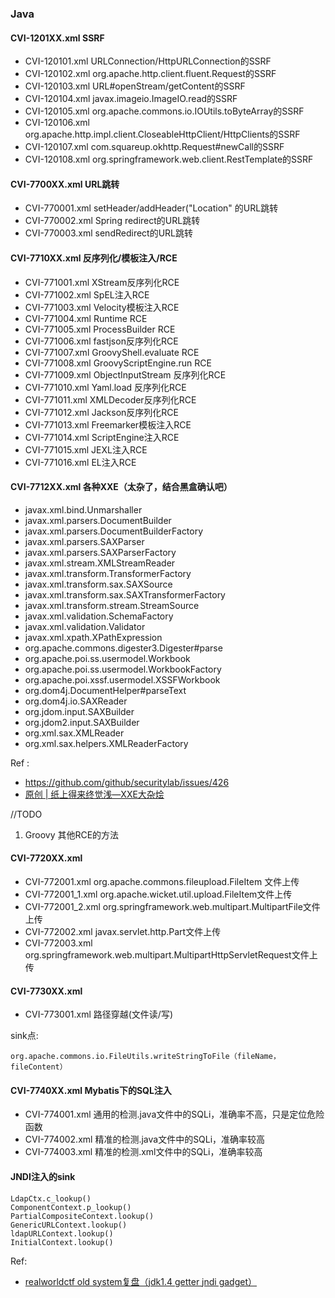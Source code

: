 ### Java
#### CVI-1201XX.xml    SSRF

- CVI-120101.xml    URLConnection/HttpURLConnection的SSRF
- CVI-120102.xml    org.apache.http.client.fluent.Request的SSRF
- CVI-120103.xml    URL#openStream/getContent的SSRF
- CVI-120104.xml    javax.imageio.ImageIO.read的SSRF
- CVI-120105.xml    org.apache.commons.io.IOUtils.toByteArray的SSRF
- CVI-120106.xml    org.apache.http.impl.client.CloseableHttpClient/HttpClients的SSRF
- CVI-120107.xml    com.squareup.okhttp.Request#newCall的SSRF
- CVI-120108.xml    org.springframework.web.client.RestTemplate的SSRF

#### CVI-7700XX.xml    URL跳转

- CVI-770001.xml    setHeader/addHeader("Location" 的URL跳转
- CVI-770002.xml    Spring redirect的URL跳转
- CVI-770003.xml    sendRedirect的URL跳转

#### CVI-7710XX.xml    反序列化/模板注入/RCE

- CVI-771001.xml    XStream反序列化RCE
- CVI-771002.xml    SpEL注入RCE
- CVI-771003.xml    Velocity模板注入RCE
- CVI-771004.xml    Runtime RCE
- CVI-771005.xml    ProcessBuilder RCE
- CVI-771006.xml    fastjson反序列化RCE
- CVI-771007.xml    GroovyShell.evaluate RCE
- CVI-771008.xml    GroovyScriptEngine.run RCE
- CVI-771009.xml    ObjectInputStream 反序列化RCE
- CVI-771010.xml    Yaml.load 反序列化RCE
- CVI-771011.xml    XMLDecoder反序列化RCE
- CVI-771012.xml    Jackson反序列化RCE
- CVI-771013.xml    Freemarker模板注入RCE
- CVI-771014.xml    ScriptEngine注入RCE
- CVI-771015.xml    JEXL注入RCE
- CVI-771016.xml    EL注入RCE

#### CVI-7712XX.xml   各种XXE（太杂了，结合黑盒确认吧）
 
- javax.xml.bind.Unmarshaller
- javax.xml.parsers.DocumentBuilder
- javax.xml.parsers.DocumentBuilderFactory
- javax.xml.parsers.SAXParser
- javax.xml.parsers.SAXParserFactory
- javax.xml.stream.XMLStreamReader
- javax.xml.transform.TransformerFactory
- javax.xml.transform.sax.SAXSource
- javax.xml.transform.sax.SAXTransformerFactory
- javax.xml.transform.stream.StreamSource
- javax.xml.validation.SchemaFactory
- javax.xml.validation.Validator
- javax.xml.xpath.XPathExpression
- org.apache.commons.digester3.Digester#parse
- org.apache.poi.ss.usermodel.Workbook
- org.apache.poi.ss.usermodel.WorkbookFactory
- org.apache.poi.xssf.usermodel.XSSFWorkbook
- org.dom4j.DocumentHelper#parseText
- org.dom4j.io.SAXReader
- org.jdom.input.SAXBuilder
- org.jdom2.input.SAXBuilder
- org.xml.sax.XMLReader
- org.xml.sax.helpers.XMLReaderFactory

Ref :
- https://github.com/github/securitylab/issues/426
- [原创 | 纸上得来终觉浅—XXE大杂烩](https://mp.weixin.qq.com/s/AQ0dM6kdZBrMcAZenzlp3A)

//TODO 
1. Groovy 其他RCE的方法

#### CVI-7720XX.xml

- CVI-772001.xml      org.apache.commons.fileupload.FileItem 文件上传
- CVI-772001_1.xml    org.apache.wicket.util.upload.FileItem文件上传
- CVI-772001_2.xml    org.springframework.web.multipart.MultipartFile文件上传
- CVI-772002.xml      javax.servlet.http.Part文件上传
- CVI-772003.xml      org.springframework.web.multipart.MultipartHttpServletRequest文件上传

#### CVI-7730XX.xml

- CVI-773001.xml    路径穿越(文件读/写)

sink点:
```
org.apache.commons.io.FileUtils.writeStringToFile（fileName，fileContent）
```


#### CVI-7740XX.xml    Mybatis下的SQL注入
- CVI-774001.xml    通用的检测.java文件中的SQLi，准确率不高，只是定位危险函数
- CVI-774002.xml    精准的检测.java文件中的SQLi，准确率较高
- CVI-774003.xml    精准的检测.xml文件中的SQLi，准确率较高


#### JNDI注入的sink
```
LdapCtx.c_lookup()
ComponentContext.p_lookup()
PartialCompositeContext.lookup()
GenericURLContext.lookup()
ldapURLContext.lookup()
InitialContext.lookup()
```
Ref:
- [realworldctf old system复盘（jdk1.4 getter jndi gadget）](https://xz.aliyun.com/t/9126)

